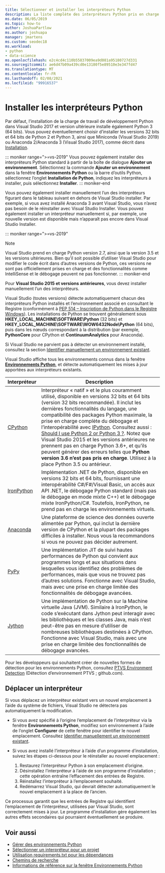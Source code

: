 ```yaml
---
title: Sélectionner et installer les interpréteurs Python
description: La liste complète des interpréteurs Python pris en charge dans Visual Studio, accompagnée d’instructions brèves pour trouver les programmes d’installation associés.
ms.date: 06/05/2019
ms.topic: how-to
author: JoshuaPartlow
ms.author: joshuapa
manager: jmartens
ms.custom: seodec18
ms.workload:
- python
- data-science
ms.openlocfilehash: e2c4cd4c110b55837009ea9d081a95180727d331
ms.sourcegitcommit: ae6d47b09a439cd0e13180f5e89510e3e347fd47
ms.translationtype: MT
ms.contentlocale: fr-FR
ms.lasthandoff: 02/08/2021
ms.locfileid: "99916537"
---
```

# <a name="install-python-interpreters"></a>Installer les interpréteurs Python

Par défaut, l’installation de la charge de travail de développement Python dans Visual Studio 2017 et version ultérieure installe également Python 3 (64 bits). Vous pouvez éventuellement choisir d’installer les versions 32 bits et 64 bits de Python 2 et Python 3, ainsi que Miniconda (Visual Studio 2019) ou Anaconda 2/Anaconda 3 (Visual Studio 2017), comme décrit dans [Installation](installing-python-support-in-visual-studio.md).

::: moniker range=">=vs-2019"
Vous pouvez également installer des interpréteurs Python standard à partir de la boîte de dialogue **Ajouter un environnement**. Sélectionnez la commande **Ajouter un environnement** dans la fenêtre **Environnements Python** ou la barre d’outils Python, sélectionnez l’onglet **Installation de Python**, indiquez les interpréteurs à installer, puis sélectionnez **Installer**.
::: moniker-end

Vous pouvez également installer manuellement l’un des interpréteurs figurant dans le tableau suivant en dehors de Visual Studio installer. Par exemple, si vous avez installé Anaconda 3 avant Visual Studio, vous n’avez pas besoin de le réinstaller avec Visual Studio Installer. Vous pouvez également installer un interpréteur manuellement si, par exemple, une nouvelle version est disponible mais n’apparaît pas encore dans Visual Studio Installer.

::: moniker range=">=vs-2019"
> [!Note]
> Visual Studio prend en charge Python version 2.7, ainsi que la version 3.5 et les versions ultérieures. Bien qu’il soit possible d’utiliser Visual Studio pour modifier le code écrit dans d’autres versions de Python, ces versions ne sont pas officiellement prises en charge et des fonctionnalités comme IntelliSense et le débogage peuvent ne pas fonctionner.
::: moniker-end

Pour **Visual Studio 2015 et versions antérieures**, vous devez installer manuellement l’un des interpréteurs.

Visual Studio (toutes versions) détecte automatiquement chacun des interpréteurs Python installés et l’environnement associé en consultant le Registre (conformément à [PEP 514 – Inscription de Python dans le Registre Windows](https://www.python.org/dev/peps/pep-0514/)). Les installations de Python se trouvent généralement sous **HKEY_LOCAL_MACHINE\SOFTWARE\Python** (32 bits) et **HKEY_LOCAL_MACHINE\SOFTWARE\WOW6432Node\Python** (64 bits), puis dans les nœuds correspondant à la distribution (par exemple, **PythonCore** pour CPython et **ContinuumAnalytics** pour Anaconda).

Si Visual Studio ne parvient pas à détecter un environnement installé, consultez la section [Identifier manuellement un environnement existant](managing-python-environments-in-visual-studio.md#manually-identify-an-existing-environment).

Visual Studio affiche tous les environnements connus dans la fenêtre [**Environnements Python**](managing-python-environments-in-visual-studio.md#the-python-environments-window), et détecte automatiquement les mises à jour apportées aux interpréteurs existants.

| Interpréteur | Description |
| --- | --- |
| [CPython](https://www.python.org/) | Interpréteur « natif » et le plus couramment utilisé, disponible en versions 32 bits et 64 bits (version 32 bits recommandée). Il inclut les dernières fonctionnalités du langage, une compatibilité des packages Python maximale, la prise en charge complète du débogage et l’interopérabilité avec [IPython](https://ipython.org/). Consultez aussi : [Should I use Python 2 or Python 3 ?](https://wiki.python.org/moin/Python2orPython3). Notez que Visual Studio 2015 et les versions antérieures ne prennent pas en charge Python 3.6+, et qu’ils peuvent générer des erreurs telles que **Python version 3.6 n’est pas pris en charge**. Utilisez à la place Python 3.5 ou antérieur. |
| [IronPython](https://github.com/IronLanguages/ironpython2) | Implémentation .NET de Python, disponible en versions 32 bits et 64 bits, fournissant une interopérabilité C#/F#/Visual Basic, un accès aux API .NET, le débogage Python standard (mais pas le débogage en mode mixte C++) et le débogage mixte IronPython/C#. Toutefois, IronPython, ne prend pas en charge les environnements virtuels. |
| [Anaconda](https://www.continuum.io) | Une plateforme de science des données ouverte alimentée par Python, qui inclut la dernière version de CPython et la plupart des packages difficiles à installer. Nous vous la recommandons si vous ne pouvez pas décider autrement. |
| [PyPy](https://www.pypy.org/) | Une implémentation JIT de suivi hautes performances de Python qui convient aux programmes longs et aux situations dans lesquelles vous identifiez des problèmes de performances, mais que vous ne trouvez pas d’autres solutions. Fonctionne avec Visual Studio, mais avec une prise en charge limitée des fonctionnalités de débogage avancées. |
| [Jython](https://www.jython.org/) | Une implémentation de Python sur la Machine virtuelle Java (JVM). Similaire à IronPython, le code s’exécutant dans Jython peut interagir avec les bibliothèques et les classes Java, mais n’est peut-être pas en mesure d’utiliser de nombreuses bibliothèques destinées à CPython. Fonctionne avec Visual Studio, mais avec une prise en charge limitée des fonctionnalités de débogage avancées. |

Pour les développeurs qui souhaitent créer de nouvelles formes de détection pour les environnements Python, consultez [PTVS Environment Detection](https://github.com/Microsoft/PTVS/wiki/Extensibility-Environments) (Détection d’environnement PTVS ; github.com).

## <a name="move-an-interpreter"></a>Déplacer un interpréteur

Si vous déplacez un interpréteur existant vers un nouvel emplacement à l’aide du système de fichiers, Visual Studio ne détectera pas automatiquement la modification.

- Si vous avez spécifié à l’origine l’emplacement de l’interpréteur via la fenêtre **Environnements Python**, modifiez son environnement à l’aide de l’onglet **Configurer** de cette fenêtre pour identifier le nouvel emplacement. Consultez [Identifier manuellement un environnement existant](managing-python-environments-in-visual-studio.md#manually-identify-an-existing-environment).

- Si vous avez installé l’interpréteur à l’aide d’un programme d’installation, suivez les étapes ci-dessous pour le réinstaller au nouvel emplacement :

  1. Restaurez l’interpréteur Python à son emplacement d’origine.
  2. Désinstallez l’interpréteur à l’aide de son programme d’installation ; cette opération entraîne l’effacement des entrées de Registre.
  3. Réinstallez l’interpréteur à l’emplacement souhaité.
  4. Redémarrez Visual Studio, qui devrait détecter automatiquement le nouvel emplacement à la place de l’ancien.

Ce processus garantit que les entrées de Registre qui identifient l’emplacement de l’interpréteur, utilisées par Visual Studio, sont correctement mises à jour. Le programme d’installation gère également les autres effets secondaires qui pourraient éventuellement se produire.

## <a name="see-also"></a>Voir aussi

- [Gérer des environnements Python](managing-python-environments-in-visual-studio.md)
- [Sélectionner un interpréteur pour un projet](selecting-a-python-environment-for-a-project.md)
- [Utilisation requirements.txt pour les dépendances](managing-required-packages-with-requirements-txt.md)
- [Chemins de recherche](search-paths.md)
- [Informations de référence sur la fenêtre Environnements Python](python-environments-window-tab-reference.md)
